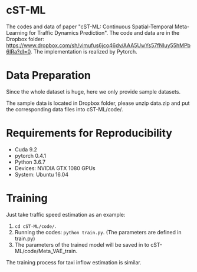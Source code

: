 # cST-ML
The codes and data of paper "cST-ML: Continuous Spatial-Temporal Meta-Learning for Traffic Dynamics Prediction".
The code and data are in the Dropbox folder: https://www.dropbox.com/sh/vimufus6jco46dv/AAA5UwYs57fNIuy55hMPb6IRa?dl=0.
The implementation is realized by Pytorch.


# Data Preparation
Since the whole dataset is huge, here we only provide sample datasets.

The sample data is located in Dropbox folder, please unzip data.zip and put the corresponding data files into cST-ML/code/.


# Requirements for Reproducibility
- Cuda 9.2
- pytorch 0.4.1
- Python 3.6.7
- Devices: NVIDIA GTX 1080 GPUs
- System: Ubuntu 16.04

# Training
Just take traffic speed estimation as an example:
1. `cd cST-ML/code/`.
2. Running the codes: `python train.py`. (The parameters are defined in train.py)
3. The parameters of the trained model will be saved in to cST-ML/code/Meta_VAE_train.

The training process for taxi inflow estimation is similar.
